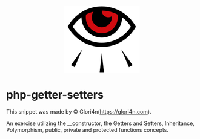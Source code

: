 <p align="center"><img src="https://github.com/glori4n/laravel-relationships-exercise/blob/master/public/images/glogo.png"></>

# php-getter-setters
This snippet was made by © Glori4n(https://glori4n.com).

An exercise utilizing the __constructor, the Getters and Setters, Inheritance, Polymorphism, public, private and protected functions concepts.
